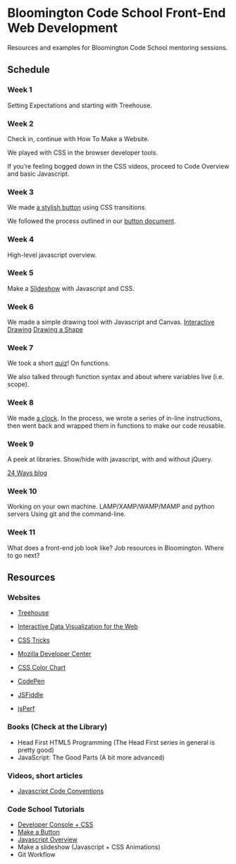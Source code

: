 # Bloomington Code School Front-End Web Development

Resources and examples for Bloomington Code School mentoring sessions.

## Schedule

### Week 1
Setting Expectations and starting with Treehouse.

### Week 2
Check in, continue with How To Make a Website.

We played with CSS in the browser developer tools.

If you’re feeling bogged down in the CSS videos, proceed to Code Overview and basic Javascript.

### Week 3
We made [a stylish button](http://codepen.io/sansumbrella/pen/xzkdl) using CSS transitions.

We followed the process outlined in our [button document](buttons.md).

### Week 4
High-level javascript overview.

### Week 5
Make a [Slideshow](http://codepen.io/sansumbrella/pen/xEusg) with Javascript and CSS.

### Week 6
We made a simple drawing tool with Javascript and Canvas.
[Interactive Drawing](http://codepen.io/sansumbrella/pen/OPLBVp)
[Drawing a Shape](http://codepen.io/sansumbrella/pen/ByBGKq)

### Week 7
We took a short [quiz](quiz-write-a-function.md)! On functions.

We also talked through function syntax and about where variables live (i.e. scope).

### Week 8
We made [a clock](http://codepen.io/sansumbrella/pen/RNPRoK). In the process, we wrote a series of in-line instructions, then went back and wrapped them in functions to make our code reusable.

### Week 9
A peek at libraries.
Show/hide with javascript, with and without jQuery.

[24 Ways blog](http://24ways.org)

### Week 10
Working on your own machine.
LAMP/XAMP/WAMP/MAMP and python servers
Using git and the command-line.

### Week 11
What does a front-end job look like?
Job resources in Bloomington.
Where to go next?

## Resources

### Websites

- [Treehouse](https://teamtreehouse.com/gateways/monroe_county/signin)
- [Interactive Data Visualization for the Web](http://chimera.labs.oreilly.com/books/1230000000345)
- [CSS Tricks](http://css-tricks.com)
- [Mozilla Developer Center](https://developer.mozilla.org/)
- [CSS Color Chart](http://ainsleywagon.github.io/color-chart/)

- [CodePen](http://codepen.io)
- [JSFiddle](http://jsfiddle.net)
- [jsPerf](http://jsperf.com)

### Books (Check at the Library)

- Head First HTML5 Programming (The Head First series in general is pretty good)
- JavaScript: The Good Parts (A bit more advanced)

### Videos, short articles

- [Javascript Code Conventions](http://javascript.crockford.com/code.html)

### Code School Tutorials
- [Developer Console + CSS](css-console.md)
- [Make a Button](buttons.md)
- [Javascript Overview](javascript-overview.md)
- Make a slideshow (Javascript + CSS Animations)
- Git Workflow
